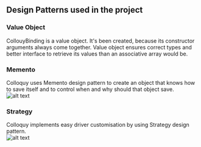 ## Design Patterns used in the project

### Value Object
CollouyBinding is a value object. It's been created, because its constructor arguments always come together. Value object ensures correct types and better interface to retrieve its values than an associative array would be.  
### Memento
Colloquy uses Memento design pattern to create an object that knows how to save itself and to control when and why should that object save.  
![alt text](https://i.imgur.com/gSVOxa8.png)
### Strategy
Colloquy implements easy driver customisation by using Strategy design pattern.  
![alt text](https://i.imgur.com/hpJnHjC.png)

